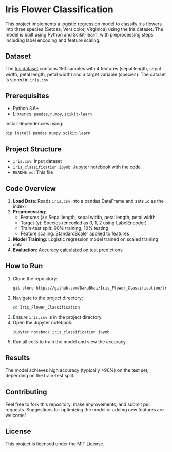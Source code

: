 # Iris Flower Classification

This project implements a logistic regression model to classify iris flowers into three species (Setosa, Versicolor, Virginica) using the Iris dataset. The model is built using Python and Scikit-learn, with preprocessing steps including label encoding and feature scaling.

## Dataset
The [Iris dataset](https://archive.ics.uci.edu/ml/datasets/iris) contains 150 samples with 4 features (sepal length, sepal width, petal length, petal width) and a target variable (species). The dataset is stored in `iris.csv`.

## Prerequisites
- Python 3.6+
- Libraries: `pandas`, `numpy`, `scikit-learn`

Install dependencies using:
```bash
pip install pandas numpy scikit-learn
```

## Project Structure
- `iris.csv`: Input dataset
- `iris_classification.ipynb`: Jupyter notebook with the code
- `README.md`: This file

## Code Overview
1. **Load Data**: Reads `iris.csv` into a pandas DataFrame and sets `Id` as the index.
2. **Preprocessing**:
   - Features (`X`): Sepal length, sepal width, petal length, petal width
   - Target (`y`): Species (encoded as 0, 1, 2 using LabelEncoder)
   - Train-test split: 90% training, 10% testing
   - Feature scaling: StandardScaler applied to features
3. **Model Training**: Logistic regression model trained on scaled training data
4. **Evaluation**: Accuracy calculated on test predictions

## How to Run
1. Clone the repository:
   ```bash
   git clone https://github.com/DakaBhai/Iris_Flower_Classification/tree/main
   ```
2. Navigate to the project directory:
   ```bash
   cd Iris_Flower_Classification
   ```
3. Ensure `iris.csv` is in the project directory.
4. Open the Jupyter notebook:
   ```bash
   jupyter notebook iris_classification.ipynb
   ```
5. Run all cells to train the model and view the accuracy.

## Results
The model achieves high accuracy (typically >90%) on the test set, depending on the train-test split.

## Contributing
Feel free to fork this repository, make improvements, and submit pull requests. Suggestions for optimizing the model or adding new features are welcome!

## License
This project is licensed under the MIT License.
